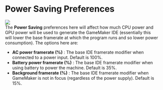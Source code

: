 # Power Saving Preferences

  
![](https://gms.magecorn.com/Manual/assets/Images/Setup_And_Version/Preferences/General_Power_Prefs.png)  
The **Power Saving** preferences here will affect how much CPU power and
GPU power will be used to generate the GameMaker IDE (essentially this
will lower the base framerate at which the program runs and so lower
power consumption). The options here are:

-   **AC power framerate (%)** : The base IDE framerate modifier when
    connected to a power input. Default is 100%.
-   **Battery power framerate (%)** : The base IDE framerate modifier
    when using battery to power the machine. Default is 35%.
-   **Background framerate (%)** : The base IDE framerate modifier when
    GameMaker is not in focus (regardless of the power supply). Default
    is 15%.
